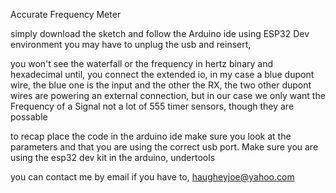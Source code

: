 Accurate Frequency Meter

simply download the sketch and follow the Arduino ide using ESP32 Dev environment
you may have to unplug the usb and reinsert, 

you won't see the waterfall or the frequency in hertz binary and hexadecimal until,  you connect the extended io,  in my case a blue dupont wire,  the blue one is the input and the other the RX,  the two other dupont wires are powering an external connection,  but in our case we only want the Frequency of a Signal not a lot of 555 timer sensors,  though they are possable

to recap  place the code in the arduino ide
make sure you look at the parameters and that you are using the correct usb port.  Make sure you are using the esp32 dev kit in the arduino,  undertools

you can contact me by email if you have to, haugheyjoe@yahoo.com
